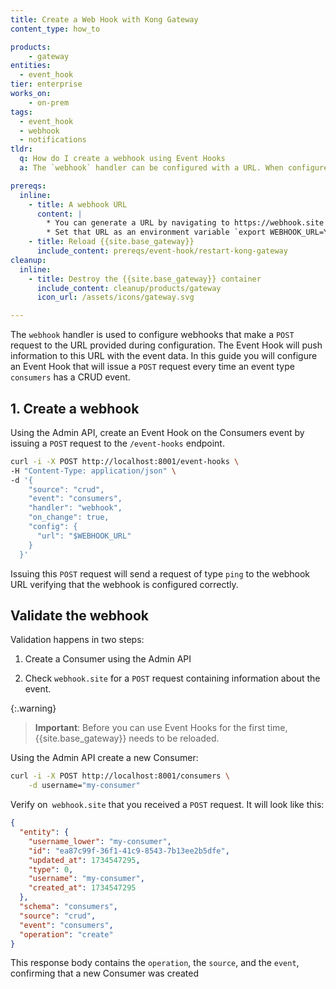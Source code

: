 ```yaml
---
title: Create a Web Hook with Kong Gateway
content_type: how_to

products:
    - gateway
entities:
  - event_hook
tier: enterprise
works_on:
    - on-prem
tags:
  - event_hook
  - webhook
  - notifications
tldr: 
  q: How do I create a webhook using Event Hooks
  a: The `webhook` handler can be configured with a URL. When configured the Event Hook will listen on for the event and push information to the configured URL.

prereqs:
  inline:
    - title: A webhook URL
      content: |
        * You can generate a URL by navigating to https://webhook.site and copying the free URL.
        * Set that URL as an environment variable `export WEBHOOK_URL=YOUR_URL`
    - title: Reload {{site.base_gateway}}
      include_content: prereqs/event-hook/restart-kong-gateway
cleanup:
  inline:
    - title: Destroy the {{site.base_gateway}} container
      include_content: cleanup/products/gateway
      icon_url: /assets/icons/gateway.svg

---
```


The `webhook` handler is used to configure webhooks that make a `POST` request to the URL provided during configuration. The Event Hook will push information to this URL with the event data. In this guide you will configure an Event Hook that will issue a `POST` request every time an event type `consumers` has a CRUD event. 


## 1. Create a webhook

Using the Admin API, create an Event Hook on the Consumers event by issuing a `POST` request to the `/event-hooks` endpoint.

```sh
curl -i -X POST http://localhost:8001/event-hooks \
-H "Content-Type: application/json" \
-d '{
    "source": "crud",
    "event": "consumers",
    "handler": "webhook",
    "on_change": true,
    "config": {
      "url": "$WEBHOOK_URL"
    }
  }'
```

Issuing this `POST` request will send a request of type `ping` to the webhook URL verifying that the webhook is configured correctly.



## Validate the webhook

Validation happens in two steps: 
1. Create a Consumer using the Admin API

2. Check `webhook.site` for a `POST` request containing information about the event. 

{:.warning}
> **Important**:  Before you can use Event Hooks for the first time, {{site.base_gateway}} needs to be reloaded.

Using the Admin API create a new Consumer: 

```sh
curl -i -X POST http://localhost:8001/consumers \
    -d username="my-consumer"
```

Verify on` webhook.site` that you received a `POST` request. It will look like this: 

```json
{
  "entity": {
    "username_lower": "my-consumer",
    "id": "ea87c99f-36f1-41c9-8543-7b13ee2b5dfe",
    "updated_at": 1734547295,
    "type": 0,
    "username": "my-consumer",
    "created_at": 1734547295
  },
  "schema": "consumers",
  "source": "crud",
  "event": "consumers",
  "operation": "create"
}
```

This response body contains the `operation`, the `source`, and the `event`, confirming that a new Consumer was created 
